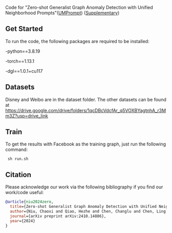 Code for "Zero-shot Generalist Graph Anomaly Detection with Unified Neighborhood Prompts"([UMPrompt](https://arxiv.org/pdf/2410.14886)) ([Supplementary](https://github.com/mala-lab/UNPrompt/blob/main/UNPrompt_Supplementary.pdf))

## Get Started
To run the code, the following packages are required to be installed:

-python==3.8.19

-torch==1.13.1

-dgl==1.0.1+cu117

## Datasets
Disney and Weibo are in the dataset folder. The other datasets can be found at https://drive.google.com/drive/folders/1qcDBcVdcfAr_q5VOXBYagtnhA_r3Mm3Z?usp=drive_link

## Train
To get the results with Facebook as the training graph, just run the following command:

     sh run.sh

## Citation
Please acknowledge our work via the following bibliography if you find our work/code useful:
```bibtex
@article{niu2024zero,
  title={Zero-shot Generalist Graph Anomaly Detection with Unified Neighborhood Prompts},
  author={Niu, Chaoxi and Qiao, Hezhe and Chen, Changlu and Chen, Ling and Pang, Guansong},
  journal={arXiv preprint arXiv:2410.14886},
  year={2024}
}
